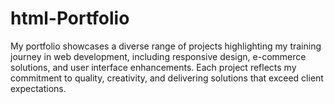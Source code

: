 # html-Portfolio
My portfolio showcases a diverse range of projects highlighting my training journey in web development, including responsive design, e-commerce solutions, and user interface enhancements. Each project reflects my commitment to quality, creativity, and delivering solutions that exceed client expectations.
